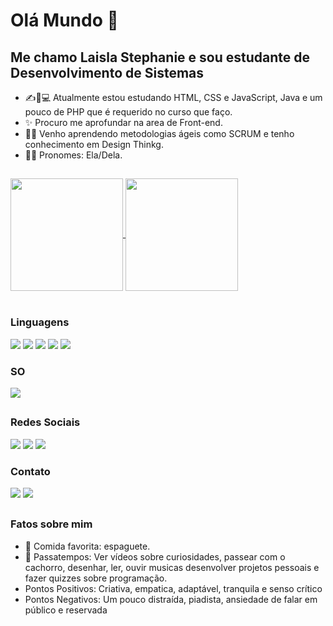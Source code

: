 # Olá Mundo 👋
## Me chamo Laisla Stephanie e sou estudante de Desenvolvimento de Sistemas

- ✍📖💻 Atualmente estou estudando HTML, CSS e JavaScript, Java e um pouco de PHP que é requerido no curso que faço.
- ✨ Procuro me aprofundar na area de Front-end.
- 🏃‍♀️  Venho aprendendo metodologias ágeis como SCRUM e tenho conhecimento em Design Thinkg.
- 🙋‍♀️ Pronomes: Ela/Dela.

##  

<div>
  <a href="https://github.com/anuraghazra/github-readme-stats">
    <img height="180rem" align="center" src="https://github-readme-stats.vercel.app/api?username=LaislaSte&count_private=true&hide=prs,issues,contribs&show_icons=true&theme=cobalt&hide_border=true&show_owner=true)](https://github.com/LaislaSte/github-readme-stats" />
  </a>
  <a href="https://github.com/anuraghazra/convoychat">
    <img height="180rem" align="center" src="https://github-readme-stats.vercel.app/api/top-langs/?username=LaislaSte&layout=compact&show_icons=true&theme=cobalt&hide_border=true&&show_owner=true)](https://github.com/LaislaSte/github-readme-stats" />
  </a>
  <br><br>
  <h3>Linguagens</h3>
  <a href="" target="_blank"><img src="https://img.shields.io/badge/JavaScript-323330?style=for-the-badge&logo=javascript&logoColor=F7DF1E"></img></a>
  <a href="" target="_blank"><img src="https://img.shields.io/badge/HTML5-E34F26?style=for-the-badge&logo=html5&logoColor=white"></img></a>
  <a href="" target="_blank"><img src="https://img.shields.io/badge/CSS-239120?&style=for-the-badge&logo=css3&logoColor=white"></img></a>
  <a href="" target="_blank"><img src="https://img.shields.io/badge/Java-ED8B00?style=for-the-badge&logo=java&logoColor=white"></img></a>
  <a href="" target="_blank"><img src="https://img.shields.io/badge/PHP-777BB4?style=for-the-badge&logo=php&logoColor=white"></img></a>
  
  <h3>SO</h3>
  <a href="" target="_blank"><img src="https://img.shields.io/badge/Windows-0078D6?style=for-the-badge&logo=windows&logoColor=white"></img></a>
</div>

##  

<div>

  <h3>Redes Sociais</h3>
  
  <a href="https://www.linkedin.com/in/laisla-stephanie-a976a420b/" target="_blank"><img src="https://img.shields.io/badge/LinkedIn-0077B5?style=for-the-badge&logo=linkedin&logoColor=white"></img></a>
  <a href="https://github.com/LaislaSte/LaislaSte" target="_blank"><img src="https://img.shields.io/badge/GitHub-100000?style=for-the-badge&logo=github&logoColor=white"></img></a>
  <a href="https://www.instagram.com/laisla_ste/" target="_blank"><img src="https://img.shields.io/badge/Instagram-E4405F?style=for-the-badge&logo=instagram&logoColor=white"></img></a>
  <br>
  <h3>Contato</h3>
  <a href="stephenielaisla@gmail.com" target="_blank"><img src="https://img.shields.io/badge/Gmail-D14836?style=for-the-badge&logo=gmail&logoColor=white"></img></a>
  <a href="+55-11-98051-5582"_blank"><img src="https://img.shields.io/badge/WhatsApp-25D366?style=for-the-badge&logo=whatsapp&logoColor=white"></img></a>
  <br>

</div>
  
  ##
  
<div>
  
  <h3>Fatos sobre mim</h3> 

  - 🍝 Comida favorita: espaguete.
  - 🐶 Passatempos: Ver vídeos sobre curiosidades, passear com o cachorro, desenhar, ler, ouvir musicas desenvolver projetos pessoais e fazer quizzes sobre programação. 
  -    Pontos Positivos: Criativa, empatica, adaptável, tranquila e senso crítico 
  -    Pontos Negativos: Um pouco distraída, piadista, ansiedade de falar em público e reservada

</div>

